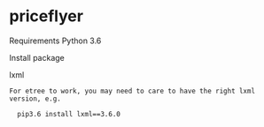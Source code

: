 # priceflyer
Requirements
Python 3.6

Install package
  
  lxml
    
    For etree to work, you may need to care to have the right lxml version, e.g.
      
      pip3.6 install lxml==3.6.0
